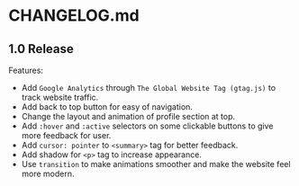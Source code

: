 # CHANGELOG.md

## 1.0 Release

Features:

  - Add `Google Analytics` through `The Global Website Tag (gtag.js)` to track website traffic.
  - Add back to top button for easy of navigation.
  - Change the layout and animation of profile section at top.
  - Add `:hover` and `:active` selectors on some clickable buttons to give more feedback for user.
  - Add `cursor: pointer` to `<summary>` tag for better feedback.
  - Add shadow for `<p>` tag to increase appearance.
  - Use `transition` to make animations smoother and make the website feel more modern.